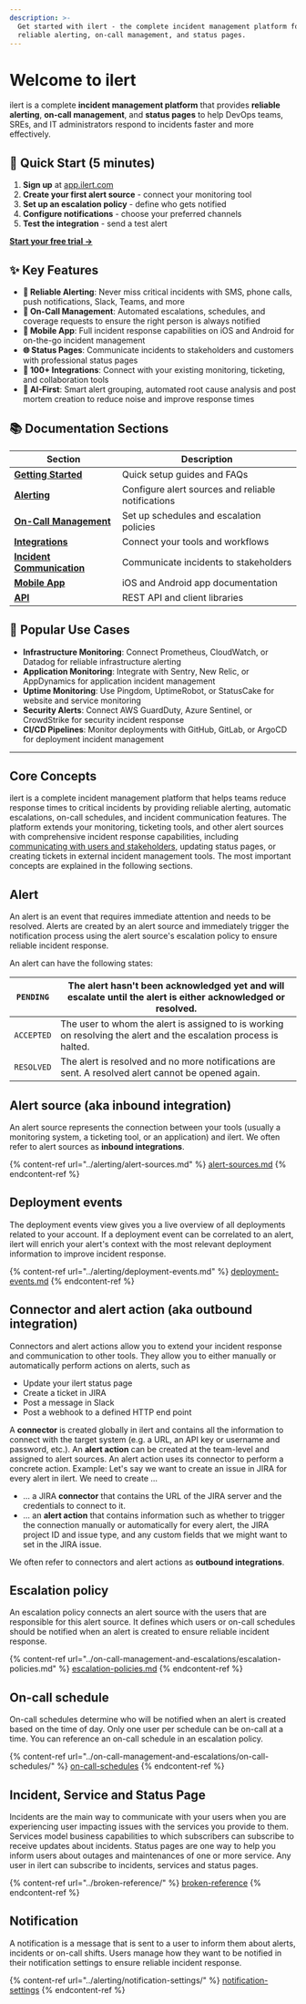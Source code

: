 ```yaml
---
description: >-
  Get started with ilert - the complete incident management platform for
  reliable alerting, on-call management, and status pages.
---
```


# Welcome to ilert

ilert is a complete **incident management platform** that provides **reliable alerting**, **on-call management**, and **status pages** to help DevOps teams, SREs, and IT administrators respond to incidents faster and more effectively.

## 🚀 Quick Start (5 minutes)

1. **Sign up** at [app.ilert.com](https://app.ilert.com/signup)
2. **Create your first alert source** - connect your monitoring tool
3. **Set up an escalation policy** - define who gets notified
4. **Configure notifications** - choose your preferred channels
5. **Test the integration** - send a test alert

[**Start your free trial →**](https://app.ilert.com/signup)

## ✨ Key Features

* **🔔 Reliable Alerting**: Never miss critical incidents with SMS, phone calls, push notifications, Slack, Teams, and more
* **👥 On-Call Management**: Automated escalations, schedules, and coverage requests to ensure the right person is always notified
* **📱 Mobile App**: Full incident response capabilities on iOS and Android for on-the-go incident management
* **🌐 Status Pages**: Communicate incidents to stakeholders and customers with professional status pages
* **🔗 100+ Integrations**: Connect with your existing monitoring, ticketing, and collaboration tools
* **🤖 AI-First**: Smart alert grouping, automated root cause analysis and post mortem creation to reduce noise and improve response times

## 📚 Documentation Sections

| Section                                                                                | Description                                        |
| -------------------------------------------------------------------------------------- | -------------------------------------------------- |
| [**Getting Started**](../getting-started/faq/)                                         | Quick setup guides and FAQs                        |
| [**Alerting**](../alerting/alert-sources.md)                                           | Configure alert sources and reliable notifications |
| [**On-Call Management**](../on-call-management-and-escalations/escalation-policies.md) | Set up schedules and escalation policies           |
| [**Integrations**](../integrations/types-of-integrations.md)                           | Connect your tools and workflows                   |
| [**Incident Communication**](../incident-comms-and-status-pages/getting-started.md)    | Communicate incidents to stakeholders              |
| [**Mobile App**](../mobile-app/getting-started-with-ilert-mobile-app.md)               | iOS and Android app documentation                  |
| [**API**](../rest-api/client-libraries/)                                               | REST API and client libraries                      |

## 🎯 Popular Use Cases

* **Infrastructure Monitoring**: Connect Prometheus, CloudWatch, or Datadog for reliable infrastructure alerting
* **Application Monitoring**: Integrate with Sentry, New Relic, or AppDynamics for application incident management
* **Uptime Monitoring**: Use Pingdom, UptimeRobot, or StatusCake for website and service monitoring
* **Security Alerts**: Connect AWS GuardDuty, Azure Sentinel, or CrowdStrike for security incident response
* **CI/CD Pipelines**: Monitor deployments with GitHub, GitLab, or ArgoCD for deployment incident management

***

## Core Concepts

ilert is a complete incident management platform that helps teams reduce response times to critical incidents by providing reliable alerting, automatic escalations, on-call schedules, and incident communication features. The platform extends your monitoring, ticketing tools, and other alert sources with comprehensive incident response capabilities, including [communicating with users and stakeholders,](../bincident-comms-and-status-pages/getting-started.md) updating status pages, or creating tickets in external incident management tools. The most important concepts are explained in the following sections.

## Alert

An alert is an event that requires immediate attention and needs to be resolved. Alerts are created by an alert source and immediately trigger the notification process using the alert source's escalation policy to ensure reliable incident response.

An alert can have the following states:

| `PENDING`  | The alert hasn't been acknowledged yet and will escalate until the alert is either acknowledged or resolved.      |
| ---------- | ----------------------------------------------------------------------------------------------------------------- |
| `ACCEPTED` | The user to whom the alert is assigned to is working on resolving the alert and the escalation process is halted. |
| `RESOLVED` | The alert is resolved and no more notifications are sent. A resolved alert cannot be opened again.                |

## Alert source (aka inbound integration)

An alert source represents the connection between your tools (usually a monitoring system, a ticketing tool, or an application) and ilert. We often refer to alert sources as **inbound integrations**.

{% content-ref url="../alerting/alert-sources.md" %}
[alert-sources.md](../alerting/alert-sources.md)
{% endcontent-ref %}

## Deployment events

The deployment events view gives you a live overview of all deployments related to your account. If a deployment event can be correlated to an alert, ilert will enrich your alert's context with the most relevant deployment information to improve incident response.

{% content-ref url="../alerting/deployment-events.md" %}
[deployment-events.md](../alerting/deployment-events.md)
{% endcontent-ref %}

## Connector and alert action (aka outbound integration)

Connectors and alert actions allow you to extend your incident response and communication to other tools. They allow you to either manually or automatically perform actions on alerts, such as

* Update your ilert status page
* Create a ticket in JIRA
* Post a message in Slack
* Post a webhook to a defined HTTP end point

A **connector** is created globally in ilert and contains all the information to connect with the target system (e.g. a URL, an API key or username and password, etc.). An **alert action** can be created at the team-level and assigned to alert sources. An alert action uses its connector to perform a concrete action. Example: Let's say we want to create an issue in JIRA for every alert in ilert. We need to create ...

* ... a JIRA **connector** that contains the URL of the JIRA server and the credentials to connect to it.
* ... an **alert action** that contains information such as whether to trigger the connection manually or automatically for every alert, the JIRA project ID and issue type, and any custom fields that we might want to set in the JIRA issue.

We often refer to connectors and alert actions as **outbound integrations**.

## Escalation policy

An escalation policy connects an alert source with the users that are responsible for this alert source. It defines which users or on-call schedules should be notified when an alert is created to ensure reliable incident response.

{% content-ref url="../on-call-management-and-escalations/escalation-policies.md" %}
[escalation-policies.md](../on-call-management-and-escalations/escalation-policies.md)
{% endcontent-ref %}

## On-call schedule

On-call schedules determine who will be notified when an alert is created based on the time of day. Only one user per schedule can be on-call at a time. You can reference an on-call schedule in an escalation policy.

{% content-ref url="../on-call-management-and-escalations/on-call-schedules/" %}
[on-call-schedules](../on-call-management-and-escalations/on-call-schedules/)
{% endcontent-ref %}

## Incident, Service and Status Page

Incidents are the main way to communicate with your users when you are experiencing user impacting issues with the services you provide to them. Services model business capabilities to which subscribers can subscribe to receive updates about incidents. Status pages are one way to help you inform users about outages and maintenances of one or more service. Any user in ilert can subscribe to incidents, services and status pages.

{% content-ref url="../broken-reference/" %}
[broken-reference](../broken-reference/)
{% endcontent-ref %}

## Notification

A notification is a message that is sent to a user to inform them about alerts, incidents or on-call shifts. Users manage how they want to be notified in their notification settings to ensure reliable incident response.

{% content-ref url="../alerting/notification-settings/" %}
[notification-settings](../alerting/notification-settings/)
{% endcontent-ref %}
